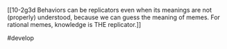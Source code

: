 [[10-2g3d Behaviors can be replicators even when its meanings are not (properly) understood, because we can guess the meaning of memes. For rational memes, knowledge is THE replicator.]]

#develop 